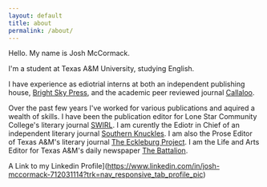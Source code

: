 ```yaml
---
layout: default
title: about
permalink: /about/
---
```

Hello. My name is Josh McCormack.

I&#39;m a student at Texas A&amp;M University, studying English.

I have experience as ediotrial interns at both an independent publishing house, [Bright Sky Press](http://brightskypress.com), and the academic peer reviewed journal [Callaloo](http://callaloo.tamu.edu). 

Over the past few years I&#39;ve worked for various publications and aquired a wealth of skills. I have been the publication editor for Lone Star Community College's literary journal [SWIRL](http://www.lonestar.edu/swirl.htm). I am curently the Ediotr in Chief of an independent literary journal [Southern Knuckles](https://southernknuckles.com). I am also the Prose Editor of Texas A&amp;M&#39;s literary journal [The Eckleburg Project](http://www.theeckleburgproject.com). I am the Life and Arts Editor for Texas A&amp;M&#39;s daily newspaper [The Battalion](http://www.thebatt.com). 



A Link to my Linkedin Profile](https://www.linkedin.com/in/josh-mccormack-712031114?trk=nav_responsive_tab_profile_pic)